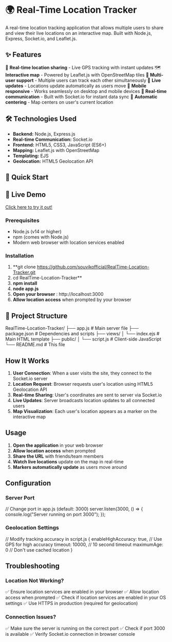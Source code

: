 # 🌍 Real-Time Location Tracker

A real-time location tracking application that allows multiple users to share and view their live locations on an interactive map. Built with Node.js, Express, Socket.io, and Leaflet.js.

## ✨ Features

📍 **Real-time location sharing** - Live GPS tracking with instant updates
🗺️ **Interactive map** - Powered by Leaflet.js with OpenStreetMap tiles
👥 **Multi-user support** - Multiple users can track each other simultaneously
🔄 **Live updates** - Locations update automatically as users move
📱 **Mobile responsive** - Works seamlessly on desktop and mobile devices
🚀 **Real-time communication** - Built with Socket.io for instant data sync
🎯 **Automatic centering** - Map centers on user's current location

## 🛠️ Technologies Used

- **Backend:** Node.js, Express.js
- **Real-time Communication:** Socket.io
- **Frontend:** HTML5, CSS3, JavaScript (ES6+)
- **Mapping:** Leaflet.js with OpenStreetMap
- **Templating:** EJS
- **Geolocation:** HTML5 Geolocation API

## 🚀 **Quick Start**

## 🚀 Live Demo

[Click here to try it out!](https://realtime-location-tracker-qcds.onrender.com)


### Prerequisites

- Node.js (v14 or higher)
- npm (comes with Node.js)
- Modern web browser with location services enabled

### Installation

1. **git clone https://github.com/souvikofficial/RealTime-Location-Tracker.git
2.  cd RealTime-Location-Tracker**
3. **npm install**
4. **node app.js**
5. **Open your browser** : http://localhost:3000
6. **Allow location access** when prompted by your browser


## 📁 Project Structure

RealTime-Location-Tracker/
├── app.js # Main server file
├── package.json # Dependencies and scripts
├── views/
│ └── index.ejs # Main HTML template
├── public/
│ └── script.js # Client-side JavaScript
└── README.md # This file


## How It Works

1. **User Connection**: When a user visits the site, they connect to the Socket.io server
2. **Location Request**: Browser requests user's location using HTML5 Geolocation API
3. **Real-time Sharing**: User's coordinates are sent to server via Socket.io
4. **Live Updates**: Server broadcasts location updates to all connected users
5. **Map Visualization**: Each user's location appears as a marker on the interactive map

## Usage

1. **Open the application** in your web browser
2. **Allow location access** when prompted
3. **Share the URL** with friends/team members
4. **Watch live locations** update on the map in real-time
5. **Markers automatically update** as users move around

## Configuration

### Server Port
// Change port in app.js (default: 3000)
server.listen(3000, () => {
console.log("Server running on port 3000");
});

### Geolocation Settings
// Modify tracking accuracy in script.js
{
enableHighAccuracy: true, // Use GPS for high accuracy
timeout: 10000, // 10 second timeout
maximumAge: 0 // Don't use cached location
}

## Troubleshooting

### Location Not Working?
✅ Ensure location services are enabled in your browser
✅ Allow location access when prompted
✅ Check if location services are enabled in your OS settings
✅ Use HTTPS in production (required for geolocation)

### Connection Issues?
✅ Make sure the server is running on the correct port
✅ Check if port 3000 is available
✅ Verify Socket.io connection in browser console

